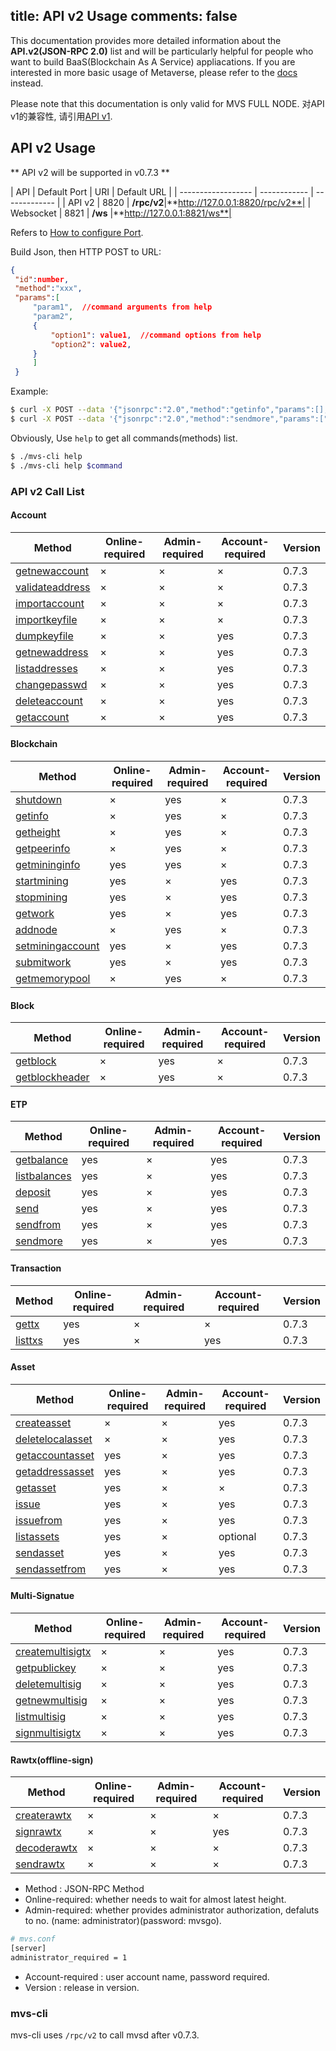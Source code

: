 title: API v2 Usage
comments: false
---
This documentation provides more detailed information about the **API.v2(JSON-RPC 2.0)** list and will be particularly helpful for people who want to build BaaS(Blockchain As A Service) appliacations. If you are interested in more basic usage of Metaverse, please refer to the [docs](../docs) instead.

Please note that this documentation is only valid for MVS FULL NODE.
对API v1的兼容性, 请引用[API v1](/api).

## API v2 Usage
** API v2 will be supported in v0.7.3 **

|   API      |  Default Port | URI | Default URL |
| ------------------ | ------------ | ------------- |
| API v2     |  8820 | **/rpc/v2**|**http://127.0.0.1:8820/rpc/v2**|
| Websocket  |  8821 | **/ws**    |**http://127.0.0.1:8821/ws**|

Refers to [How to configure Port](../docs/config-file.html).

Build Json, then HTTP POST to URL:
```json
{                                                                        
 "id":number,                                                         
 "method":"xxx",                                                         
 "params":[                                                              
     "param1",  //command arguments from help
     "param2",  
     {
         "option1": value1,  //command options from help
         "option2": value2,  
     }
     ]                                                                   
 }
```

Example:
```bash
$ curl -X POST --data '{"jsonrpc":"2.0","method":"getinfo","params":[],"id":25}' http://127.0.0.1:8820/rpc/v2
$ curl -X POST --data '{"jsonrpc":"2.0","method":"sendmore","params":["account_name","account_auth",{"receivers":"t7r9twiK5gAwhR2gXDqT2zqpzS6ogvaqnJ:100000"}],"id":25}' http://127.0.0.1:8820/rpc/v2
```

Obviously, Use `help` to get all commands(methods) list.
```bash
$ ./mvs-cli help
$ ./mvs-cli help $command
```

### API v2 Call List

#### Account

|  Method | Online-required | Admin-required | Account-required | Version | 
|  ------- | -------| --------| --------------| -------| 
| [getnewaccount](account.html#getnewaccount)    |  × | × | ×  | 0.7.3 |
| [validateaddress](account.html#validateaddress)|  × | × | ×  | 0.7.3 |
| [importaccount](account.html#importaccount)    |  × | × | ×  | 0.7.3 |
| [importkeyfile](account.html#importkeyfile)    |  × | × | ×  | 0.7.3 |
| [dumpkeyfile](account.html#dumpkeyfile)        |  × | × | yes | 0.7.3 |
| [getnewaddress](account.html#getnewaddress)    |  × | × | yes | 0.7.3 |
| [listaddresses](account.html#listaddresses)    |  × | × | yes | 0.7.3 |
| [changepasswd](account.html#changepasswd)      |  × | × | yes | 0.7.3 |
| [deleteaccount](account.html#deleteaccount)    |  × | × | yes | 0.7.3 |
| [getaccount](account.html#getaccount)          |  × | × | yes | 0.7.3 |

#### Blockchain

|  Method | Online-required | Admin-required | Account-required | Version | 
|  ------- | -------| --------| --------------| -------| 
| [shutdown](blockchain.html#shutdown)          | × | yes | × | 0.7.3 |
| [getinfo](blockchain.html#getinfo)            | × | yes | × | 0.7.3 |
| [getheight](blockchain.html#getheight)        | × | yes | × | 0.7.3 |
| [getpeerinfo](blockchain.html#getpeerinfo)    | × | yes | × | 0.7.3 |
| [getmininginfo](blockchain.html#getmininginfo)| yes | yes | × | 0.7.3 |
| [startmining](blockchain.html#startmining)    | yes | ×  | yes | 0.7.3 |
| [stopmining](blockchain.html#stopmining)      | yes | ×  | yes | 0.7.3 |
| [getwork](blockchain.html#getwork)            | yes | ×  | yes | 0.7.3 |
| [addnode](blockchain.html#addnode)            | × | yes | × | 0.7.3 |
| [setminingaccount](blockchain.html#setminingaccount)| yes | ×  | yes | 0.7.3 |
| [submitwork](blockchain.html#submitwork)      | yes | ×  | yes | 0.7.3 |
| [getmemorypool](blockchain.html#getmemorypool)| × | yes | × | 0.7.3 |

#### Block

|  Method | Online-required | Admin-required | Account-required | Version | 
|  ------- | -------| --------| --------------| -------| 
| [getblock](block.html#getblock)                    | × | yes | × | 0.7.3 |
| [getblockheader](block.html#getblockheader)        | × | yes | × | 0.7.3 |

#### ETP

|  Method | Online-required | Admin-required | Account-required | Version | 
|  ------- | -------| --------| --------------| -------| 
| [getbalance](etp.html#getbalance)     | yes | × | yes | 0.7.3 |
| [listbalances](etp.html#listbalances) | yes | × | yes | 0.7.3 |
| [deposit](etp.html#deposit)           | yes | × | yes | 0.7.3 |
| [send](etp.html#send)                 | yes | × | yes | 0.7.3 |
| [sendfrom](etp.html#sendfrom)         | yes | × | yes | 0.7.3 |
| [sendmore](etp.html#sendmore)         | yes | × | yes | 0.7.3 |

#### Transaction

|  Method | Online-required | Admin-required | Account-required | Version | 
|  ------- | -------| --------| --------------| -------| 
| [gettx](transaction.html#gettx)    | yes | × | × | 0.7.3 |
| [listtxs](transaction.html#listtxs)| yes | × | yes | 0.7.3 |

#### Asset

|  Method | Online-required | Admin-required | Account-required | Version | 
|  ------- | -------| --------| --------------| -------| 
| [createasset](asset.html#createasset)          | × | ×  | yes  | 0.7.3 |
| [deletelocalasset](asset.html#deletelocalasset)| × | ×  | yes | 0.7.3 |
| [getaccountasset](asset.html#getaccountasset)  | yes | × | yes | 0.7.3 |
| [getaddressasset](asset.html#getaddressasset)  | yes | × | yes | 0.7.3 |
| [getasset](asset.html#getasset)                | yes | × | ×   | 0.7.3 |
| [issue](asset.html#issue)                      | yes | × | yes | 0.7.3 |
| [issuefrom](asset.html#issuefrom)              | yes | × | yes | 0.7.3 |
| [listassets](asset.html#listassets)            | yes | × | optional | 0.7.3 |
| [sendasset](asset.html#sendasset)              | yes | × | yes | 0.7.3 |
| [sendassetfrom](asset.html#sendassetfrom)      | yes | × | yes | 0.7.3 |

#### Multi-Signatue

|  Method | Online-required | Admin-required | Account-required | Version | 
|  ------- | -------| --------| --------------| -------| 
| [createmultisigtx](multisig.html#createmultisigtx)    | × | ×  | yes | 0.7.3 |
| [getpublickey](multisig.html#getpublickey)            | × | ×  | yes | 0.7.3 |
| [deletemultisig](multisig.html#deletemultisig)        | × | × | yes | 0.7.3 |
| [getnewmultisig](multisig.html#getnewmultisig)        | × | × | yes | 0.7.3 |
| [listmultisig](multisig.html#listmultisig)            | × | × | yes | 0.7.3 |
| [signmultisigtx](multisig.html#signmultisigtx)        | × | × | yes | 0.7.3 |

#### Rawtx(offline-sign)

|  Method | Online-required | Admin-required | Account-required | Version | 
|  ------- | -------| --------| --------------| -------| 
| [createrawtx](rawtx.html#createrawtx)     | × | × | × | 0.7.3 |
| [signrawtx](rawtx.html#signrawtx)         | × | × | yes | 0.7.3 |
| [decoderawtx](rawtx.html#decoderawtx)     | × | × | × | 0.7.3 |
| [sendrawtx](rawtx.html#sendrawtx)         | × | ×  | × | 0.7.3 |


* Method : JSON-RPC Method
* Online-required: whether needs to wait for almost latest height.
* Admin-required: whether provides administrator authorization, defaluts to no. (name: administrator)(password: mvsgo).
```bash
# mvs.conf
[server]
administrator_required = 1
```
* Account-required : user account name, password required. 
* Version : release in version.


### mvs-cli
mvs-cli uses `/rpc/v2` to call mvsd after v0.7.3.

